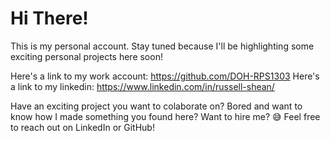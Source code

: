 # Hi There!
<!--
[![Top Langs](https://github-readme-stats.vercel.app/api/top-langs/?username=Russell-Shean&exclude_repo=Russell-Shean.github.io,NLD-COVID19-sewage&langs_count=20)](https://github.com/anuraghazra/github-readme-stats)
-->
<!-- 
 Github Stats card 
[![My Github stats](https://github-readme-stats.vercel.app/api?username=Russell-Shean&hide_rank=true)](https://github.com/anuraghazra/github-readme-stats)
-->

<!-- I took the code for this from here: https://omrilotan.medium.com/rich-html-in-github-readme-bfb3de791441 -->
This is my personal account. Stay tuned because I'll be highlighting some exciting personal projects here soon! 

Here's a link to my work account: https://github.com/DOH-RPS1303
Here's a link to my linkedin: https://www.linkedin.com/in/russell-shean/

Have an exciting project you want to colaborate on? Bored and want to know how I made something you found here? Want to hire me? 😅 Feel free to reach out on LinkedIn or GitHub! 

